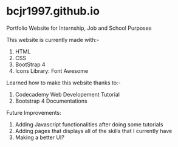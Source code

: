 # bcjr1997.github.io
Portfolio Website for Internship, Job and School Purposes

This website is currently made with:-
1) HTML
2) CSS
3) BootStrap 4
4) Icons Library: Font Awesome

Learned how to make this website thanks to:-
1) Codecademy Web Developement Tutorial
2) Bootstrap 4 Documentations

Future Improvements:
1) Adding Javascript functionalities after doing some tutorials 
2) Adding pages that displays all of the skills that I currently have
3) Making a better UI?
